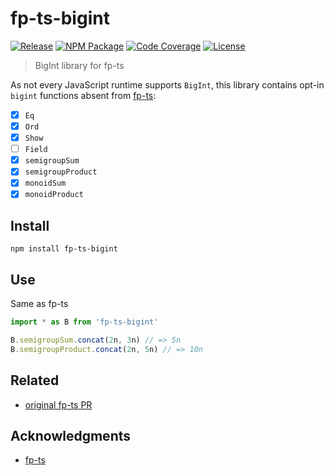 # fp-ts-bigint
[![Release][]](https://github.com/EricCrosson/fp-ts-bigint/actions/workflows/release.yml)
[![NPM Package][]](https://npmjs.org/package/fp-ts-bigint)
[![Code Coverage][]](https://codecov.io/gh/EricCrosson/fp-ts-bigint)
[![License][]](https://opensource.org/licenses/ISC)

[release]: https://github.com/EricCrosson/fp-ts-bigint/actions/workflows/release.yml/badge.svg?branch=master&event=push
[npm package]: https://img.shields.io/npm/v/fp-ts-bigint.svg
[code coverage]: https://codecov.io/gh/EricCrosson/fp-ts-bigint/branch/master/graph/badge.svg
[license]: https://img.shields.io/badge/License-ISC-blue.svg

> BigInt library for fp-ts

As not every JavaScript runtime supports `BigInt`, this library contains opt-in
`bigint` functions absent from [fp-ts](https://github.com/gcanti/fp-ts):

- [X] `Eq`
- [X] `Ord`
- [X] `Show`
- [ ] `Field`
- [X] `semigroupSum`
- [X] `semigroupProduct`
- [X] `monoidSum`
- [X] `monoidProduct`

## Install

``` shell
npm install fp-ts-bigint
```

## Use

Same as fp-ts

``` typescript
import * as B from 'fp-ts-bigint'

B.semigroupSum.concat(2n, 3n) // => 5n
B.semigroupProduct.concat(2n, 5n) // => 10n
```

## Related

- [original fp-ts PR](https://github.com/gcanti/fp-ts/pull/1386)

## Acknowledgments

- [fp-ts](https://github.com/gcanti/fp-ts)

